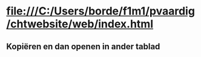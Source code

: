 # <file:///C:/Users/borde/f1m1/pvaardig/chtwebsite/web/index.html>

## Kopiëren en dan openen in ander tablad
